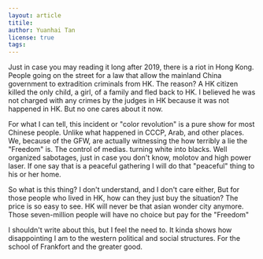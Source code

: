 ```yaml
---
layout: article
titile: 
author: Yuanhai Tan
license: true
tags: 
---
```

Just in case you may reading it long after 2019, there is a riot in Hong Kong. People going on the street for a law that allow the mainland China government to extradition criminals from HK. The reason? A HK citizen killed the only child, a girl, of a family and fled back to HK. I believed he was not charged with any crimes by the judges in HK because it was not happened in HK. But no one cares about it now. 

For what I can tell, this incident or "color revolution" is a pure show for most Chinese people. Unlike what happened in CCCP, Arab, and other places. We, because of the GFW, are actually witnessing the how terribly a lie the "Freedom" is. The control of medias. turning white into blacks. Well organized sabotages, just in case you don't know, molotov and high power laser. If one say that is a peaceful gathering I will do that "peaceful" thing to his or her home. 

So what is this thing? I don't understand, and I don't care either, But for those people who lived in HK, how can they just buy the situation? The price is so easy to see. HK will never be that asian wonder city anymore. Those seven-million people will have no choice but pay for the "Freedom"

I shouldn't write about this, but I feel the need to. It kinda shows how disappointing I am to the western political and social structures. For the school of Frankfort and the greater good.  